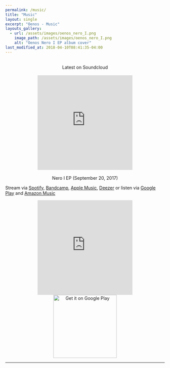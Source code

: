 ```yaml
---
permalink: /music/
title: "Music"
layout: single
excerpt: "Oenos - Music"
layouts_gallery:
  - url: /assets/images/oenos_nero_I.png
    image_path: /assets/images/oenos_nero_I.png
    alt: "Oenos Nero I EP album cover"
last_modified_at: 2018-04-10T08:41:35-04:00
---
```


<br>
<center>
  Latest on Soundcloud
</center>

<br>

<center>
<iframe width="300" height="300" scrolling="no" frameborder="no" allow="autoplay" src="https://w.soundcloud.com/player/?url=https%3A//api.soundcloud.com/tracks/396915345&color=%23ff5500&auto_play=false&hide_related=false&show_comments=true&show_user=true&show_reposts=false&show_teaser=true&visual=true"></iframe>
</center>

<br>

<center>
  Nero I EP (September 20, 2017)
</center>

Stream via
 <a href="https://open.spotify.com/album/75Nn5YHcTqtSZdWQ57UQCA">Spotify</a>, <a href="http://oenos.bandcamp.com/album/nero-i">Bandcamp</a>, <a href="https://geo.itunes.apple.com/us/album/nero-i-ep/1287582427?app=music">Apple Music</a>,
<a href="https://www.deezer.com/en/album/48649972">Deezer</a> or listen via <a href="https://play.google.com/music/m/Bo53n2gonb4vfgw4ydyvru6qboi?t=Nero_I_-_oenos">Google Play</a> and
<a href="https://www.amazon.com/Nero-I-oenos/dp/B078SVG2H5">Amazon Music</a>  

<center>
  <iframe src="https://open.spotify.com/embed/album/75Nn5YHcTqtSZdWQ57UQCA" width="300px" height="300px" frameborder="0" allowtransparency="true" allow="encrypted-media"></iframe>
</center>

<center>
<a href='https://play.google.com/store/music/album/oenos_Nero_I?id=Bo53n2gonb4vfgw4ydyvru6qboi&hl=en_GB&pcampaignid=MKT-Other-global-all-co-prtnr-py-PartBadge-Mar2515-1'><img alt='Get it on Google Play' src='https://play.google.com/intl/en_gb/badges/images/generic/en_badge_web_generic.png' width="200"/></a>
</center>

---
